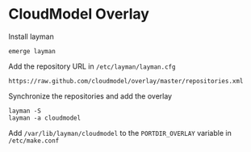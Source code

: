 CloudModel Overlay
==================

Install layman

    emerge layman

Add the repository URL in `/etc/layman/layman.cfg`

    https://raw.github.com/cloudmodel/overlay/master/repositories.xml

Synchronize the repositories and add the overlay

    layman -S
    layman -a cloudmodel

Add `/var/lib/layman/cloudmodel` to the `PORTDIR_OVERLAY` variable in `/etc/make.conf`
